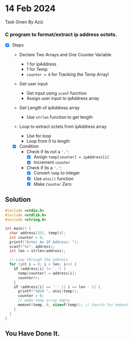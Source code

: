 # 14 Feb 2024

Task Given By Aziz

### C program to format/extract ip address octets.

- [x] Steps

  - Declare Two Arrays and One Counter Variable
    - 1 for ipAddress
    - 1 for Temp
    - `counter = 0` for Tracking the Temp Array!

  - Get user input
    - Get input using `scanf` function
    - Assign user input to ipAddress array

  - Get Length of ipAddress array
    - Use `strlen` function to get length

  - Loop to extract octets from ipAddress array
    - Use for loop
    - Loop from 0 to length

  - [x] Condition
    - Check if its not a `'.'`:
      - [x] Assign `temp[counter] = ipAddress[i]`
      - [x] Increment `counter`

    - Check if its a `'.'`:
      - [x] Convert `temp` to integer
      - [x] Use `atoi()` function
      - [x] Make `Counter` Zero

## Solution
```c
#include <stdio.h>
#include <stdlib.h>
#include <string.h>

int main() {
  char address[15], temp[4];
  int counter = 0;
  printf("Enter An IP Address: ");
  scanf("%s", address);
  int len = strlen(address);

  // Loop through the address
  for (int i = 0; i < len; i++) {
    if (address[i] != '.') {
      temp[counter] = address[i];
      counter++;
    }
    if (address[i] == '.' || i == len - 1) {
      printf("%03d ", atoi(temp));
      counter = 0;
      // make temp array empty
      memset(temp, 0, sizeof(temp)); // Search for memset
    }
  }
}

```

## You Have Done It.
